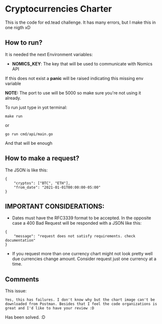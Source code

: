 # Cryptocurrencies Charter

This is the code for ed.tead challenge. It has many errors, but I make this in one nigth xD

## How to run?

It is needed the next Environment variables:
- **NOMICS_KEY**: The key that will be used to communicate with Nomics API

If this does not exist a **panic** will be raised indicating this missing env variable

**NOTE:** The port to use will be 5000 so make sure you're not using it already.

To run just type in yot terminal:
```
make run
```
or
```
go run cmd/api/main.go
```
And that will be enough

## How to make a request?

The JSON is like this:
```
{
    "cryptos": ["BTC", "ETH"],
    "from_date": "2021-01-01T00:00:00-05:00"
}
```

## IMPORTANT CONSIDERATIONS: 
- Dates must have the RFC3339 format to be accepted. In the opposite case a 400 Bad Request will be responded with a JSON like this:

```
{
    "message": "request does not satisfy requirements. check documentation"
}
```
- If you request more than one currency chart might not look pretty well due currencies change amount. Consider request just one currency at a time.

## Comments
This issue:

```
Yes, this has failures. I don't know why but the chart image can't be downloaded from Postman. Besides that I feel the code organizations is great and I'd like to have your review :D
```
Has been solved. :D